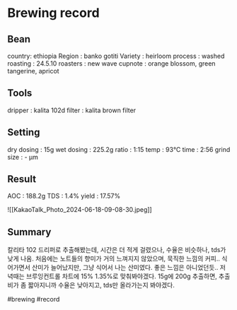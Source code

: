 # Brewing record
 
 ## Bean
 country: ethiopia
 Region : banko gotiti
 Variety : heirloom
 process : washed
 roasting : 24.5.10
 roasters : new wave 
 cupnote : orange blossom, green tangerine, apricot

## Tools
 dripper : kalita 102d
 filter : kalita brown filter

 ## Setting
 dry dosing : 15g
 wet dosing : 225.2g
 ratio : 1:15
 temp : 93℃
 time : 2:56
 grind size : - μm
 
 ## Result
 AOC : 188.2g
 TDS : 1.4%
 yield : 17.57%


![[KakaoTalk_Photo_2024-06-18-09-08-30.jpeg]]
## Summary 

칼리타 102 드리퍼로 추출해봤는데,
시간은 더 적게 걸렸으나, 수율은 비슷하나, tds가 낮게 나옴.
처음에는 노트들의 향미가 거의 느껴지지 않았으며,
묵직한 느낌의 커피..
식어가면서 산미가 늘어났지만,
그냥 식어서 나는 산미였다. 좋은 느낌은 아니었던듯..
저녁때는 브루잉컨트롤 차트에
15% 1.35%로 맞춰봐야겠다.
15g에 200g 추출하면, 추출비가 좀 짧아지니까 수율은 낮아지고,
tds만 올라가는지 봐야겠다.



#brewing
#record
